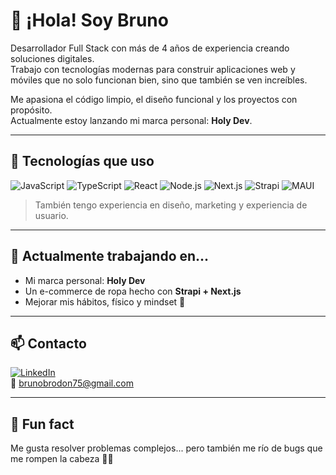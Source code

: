 # 👋 ¡Hola! Soy Bruno

Desarrollador Full Stack con más de 4 años de experiencia creando soluciones digitales.  
Trabajo con tecnologías modernas para construir aplicaciones web y móviles que no solo funcionan bien, sino que también se ven increíbles.

Me apasiona el código limpio, el diseño funcional y los proyectos con propósito.  
Actualmente estoy lanzando mi marca personal: **Holy Dev**.

---

## 🚀 Tecnologías que uso

![JavaScript](https://img.shields.io/badge/-JavaScript-F7DF1E?style=flat&logo=javascript&logoColor=black)
![TypeScript](https://img.shields.io/badge/-TypeScript-3178C6?style=flat&logo=typescript&logoColor=white)
![React](https://img.shields.io/badge/-React-61DAFB?style=flat&logo=react&logoColor=black)
![Node.js](https://img.shields.io/badge/-Node.js-339933?style=flat&logo=node.js&logoColor=white)
![Next.js](https://img.shields.io/badge/-Next.js-000?style=flat&logo=next.js)
![Strapi](https://img.shields.io/badge/-Strapi-4945FF?style=flat&logo=strapi&logoColor=white)
![MAUI](https://img.shields.io/badge/-MAUI-512BD4?style=flat&logo=dotnet&logoColor=white)

> También tengo experiencia en diseño, marketing y experiencia de usuario.

---

## 🌱 Actualmente trabajando en...

- Mi marca personal: **Holy Dev**
- Un e-commerce de ropa hecho con **Strapi + Next.js**
- Mejorar mis hábitos, físico y mindset 💪

---

## 📫 Contacto

[![LinkedIn](https://img.shields.io/badge/-LinkedIn-blue?style=flat&logo=linkedin&logoColor=white)](https://www.linkedin.com/in/bruno-bordon-9b3889248/)  
📧 brunobrodon75@gmail.com

---

## 🧠 Fun fact

Me gusta resolver problemas complejos... pero también me río de bugs que me rompen la cabeza 🐛😅

